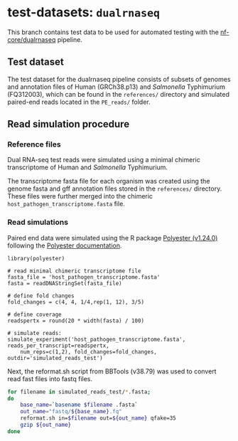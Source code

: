 # test-datasets: `dualrnaseq`
This branch contains test data to be used for automated testing with the [nf-core/dualrnaseq](https://github.com/nf-core/dualrnaseq) pipeline.

## Test dataset

The test dataset for the dualrnaseq pipeline consists of subsets of genomes and annotation files of Human (GRCh38.p13) and *Salmonella* Typhimurium (FQ312003), which can be found in the `references/` directory and simulated paired-end reads located in the `PE_reads/` folder. 

## Read simulation procedure

### Reference files

Dual RNA-seq test reads were simulated using a minimal chimeric transcriptome of Human and *Salmonella* Typhimurium.

The transcriptome fasta file for each organism was created using the genome fasta and gff annotation files stored in the `references/` directory. These files were further merged into the chimeric `host_pathogen_transcriptome.fasta` file.  

### Read simulations

Paired end data were simulated using the R package [Polyester (v1.24.0)](https://bioconductor.org/packages/release/bioc/html/polyester.html) following the [Polyester documentation](https://bioconductor.org/packages/release/bioc/vignettes/polyester/inst/doc/polyester.html).

```{r}
library(polyester)

# read minimal chimeric transcriptome file
fasta_file = 'host_pathogen_transcriptome.fasta'
fasta = readDNAStringSet(fasta_file)

# define fold changes
fold_changes = c(4, 4, 1/4,rep(1, 12), 3/5)

# define coverage
readspertx = round(20 * width(fasta) / 100)

# simulate reads:
simulate_experiment('host_pathogen_transcriptome.fasta', reads_per_transcript=readspertx,
    num_reps=c(1,2), fold_changes=fold_changes, outdir='simulated_reads_test')

```

Next, the reformat.sh script from BBTools (v38.79) was used to convert read fast files into fastq files. 

```bash
for filename in simulated_reads_test/*.fasta;
do
	base_name=`basename $filename .fasta`
	out_name="fastq/${base_name}.fq"
	reformat.sh in=$filename out=${out_name} qfake=35
	gzip ${out_name}
done
```
